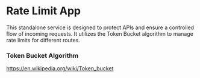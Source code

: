 # Rate Limit App

This standalone service is designed to protect APIs and ensure a controlled flow of incoming requests. It utilizes the Token Bucket algorithm to manage rate limits for different routes.

### Token Bucket Algorithm

https://en.wikipedia.org/wiki/Token_bucket
